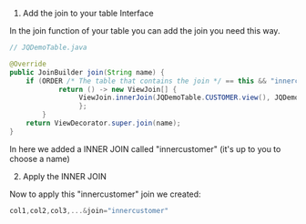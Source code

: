 1. Add the join to your table Interface

In the join function of your table you can add the join you need this way.

```java
// JQDemoTable.java

@Override
public JoinBuilder join(String name) {
	if (ORDER /* The table that contains the join */ == this && "innercustomer".equals(name) /* The join name */) {
			return () -> new ViewJoin[] {
				 ViewJoin.innerJoin(JQDemoTable.CUSTOMER.view(), JQDemoTable.ORDER.column(JQDemoColumn.CUSTOMER_ID).eq(JQDemoTable.CUSTOMER.column(JQDemoColumn.ID))) 
				 };
		}
	return ViewDecorator.super.join(name);
}
```
In here we added a INNER JOIN called "innercustomer" (it's up to you to choose a name)

2. Apply the INNER JOIN

Now to apply this "innercustomer" join we created:

```c#
col1,col2,col3,...&join="innercustomer"
```
